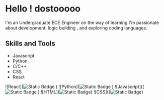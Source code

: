 # Hello ! dostooooo

I'm an Undergraduate ECE Engineer on the way of learning
I'm passionate about development, logic building , and exploring coding languages. 


## Skills and Tools

- Javascript
- Python
- C/C++
- CSS
- React

![React](![Static Badge](https://img.shields.io/badge/React-%230362fc)
)
![Python](![Static Badge](https://img.shields.io/badge/Python-%23090a0a)
)
![Javascript]((![Static Badge](https://img.shields.io/badge/Javascript-%23bdb70b)
)
![HTML](![Static Badge](https://img.shields.io/badge/HTML-%23de5e09))
![CSS]((![Static Badge](https://img.shields.io/badge/CSS-%23000000))
